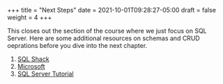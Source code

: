+++
title = "Next Steps"
date = 2021-10-01T09:28:27-05:00
draft = false
weight = 4
+++

This closes out the section of the course where we just focus on SQL Server. Here are some additional resources on schemas and CRUD oeprations before you dive into the next chapter.

1. [SQL Shack](https://www.sqlshack.com/crud-operations-in-sql-server/)
1. [Microsoft](https://learn.microsoft.com/en-us/sql/relational-databases/security/authentication-access/create-a-database-schema?view=sql-server-ver16)
1. [SQL Server Tutorial](https://www.sqlservertutorial.net/sql-server-basics/sql-server-primary-key/)
